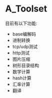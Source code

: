 # A_Toolset
目前有以下功能:
- base编解码
- 进制转换
- tcp/udp测试
- http测试
- 图片压缩
- 树形目录结构
- 数学计算
- hash计算
- 汇率计算 
- 翻译